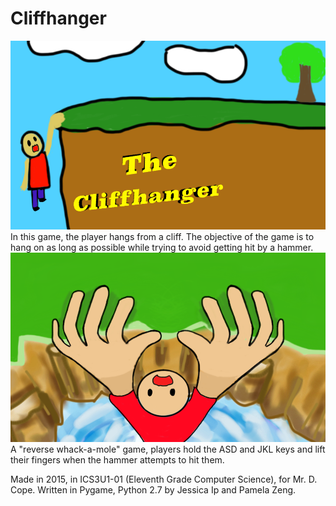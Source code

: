 # Cliffhanger
![Cliffhanger](gamemenu.png)
In this game, the player hangs from a cliff. The objective of the game is to hang on as long as possible while trying to avoid getting hit by a hammer. 
![Cliffhanger](gamebackground1.png)
A "reverse whack-a-mole" game, players hold the ASD and JKL keys and lift their fingers when the hammer attempts to hit them.

Made in 2015, in ICS3U1-01 (Eleventh Grade Computer Science), for Mr. D. Cope.
Written in Pygame, Python 2.7 by Jessica Ip and Pamela Zeng.

